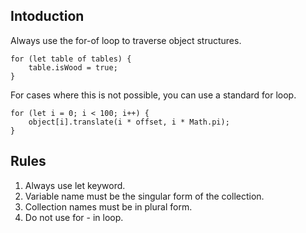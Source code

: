 ## Intoduction

Always use the for-of loop to traverse object structures.
```
for (let table of tables) {
    table.isWood = true;
}
```

For cases where this is not possible, you can use a standard for loop.
```
for (let i = 0; i < 100; i++) {
    object[i].translate(i * offset, i * Math.pi);
}
```

## Rules
1. Always use let keyword.
2. Variable name must be the singular form of the collection.
3. Collection names must be in plural form.
4. Do not use for - in loop.